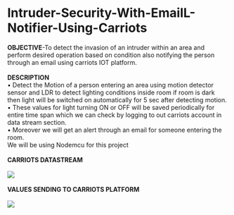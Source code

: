 # Intruder-Security-With-EmailL-Notifier-Using-Carriots

<b>OBJECTIVE</b>-To detect the invasion of an intruder within an area and perform desired operation based on condition  also notifying the person through an email using carriots IOT platform.
<br><br>
<b>DESCRIPTION</b><br>
•	Detect the Motion of a person entering an area using motion detector sensor and LDR to detect lighting conditions inside room if room is dark then light will be switched on automatically for 5 sec after detecting motion.<br> 
•	These values for light turning ON or OFF will be saved periodically for entire time span which we can check by logging to out carriots account in data stream section.<br>
•	Moreover we will get an alert through an email for someone entering the room.<br>
We will be using Nodemcu for this project<br><br>
<b>CARRIOTS DATASTREAM</b><br><br>
<img src="https://cloud.githubusercontent.com/assets/23056679/20398013/ad74001e-ad11-11e6-96ff-3acf2edfb9fb.jpg"><br><br>
<b>VALUES SENDING TO CARRIOTS PLATFORM</b><br><br>
<img src="https://cloud.githubusercontent.com/assets/23056679/20398131/1fd3f9de-ad12-11e6-98ff-ee5600b6e98a.jpg">
